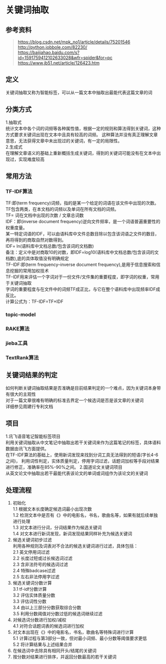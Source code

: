 # 关键词抽取

## 参考资料
> https://blog.csdn.net/mpk_no1/article/details/75201546  
> http://python.jobbole.com/82230/  
> https://baijiahao.baidu.com/s?id=1591759412102633028&wfr=spider&for=pc  
> https://www.jb51.net/article/126423.htm

## 定义
关键词抽取又称为智能标签，可以从一篇文本中抽取出最能代表这篇文章的词  

## 分类方式
1.抽取式  
统计文本中各个词的词频等各种属性值，根据一定的规则和算法得到关键词，这种方式要求关键词出现在文本中且具有较高的词频。
这种算法并没有真正理解文章意思，无法获得文章中未出现过的关键词，有一定的局限性。  
2.生成式  
在理解文章语义的基础上重新概括生成关键词，得到的关键词可能没有在文本中出现过，实现难度较高  

## 常用方法

### TF-IDF算法
TF:即(term frequency)词频，指的是某一个给定的词语在该文件中出现的次数。  
TF包含两类，在本文档的词频以及单词在所有文档的词频。  
TF= 词在文档中出现的次数 / 文章总词数  
IDF：即(inverse document frequency)逆向文件频率，是一个词语普遍重要性的权重度量。  
某一特定词语的IDF，可以由语料库中文件总数目除以包含该词语之文件的数目，再将得到的商取自然对数得到。  
IDF= ln(语料库中文档总数/包含该词的文档数)  
备注：定义中是对商取10的对数，即IDF=log10(语料库中文档总数/包含该词的文档数),底的具体取值没有明确规定  
TF-IDF:即(term frequency–inverse document frequency),是用于信息搜索和信息挖掘的常用加权技术  
TF-IDF用来评估一个字词对于一份文件/文件集的重要程度，即字词的权重，常用于关键词抽取  
字词的重要程度与在文件中的词频TF成正比，与它在整个语料库中出现频率IDF成反比。  
计算公式为：TF-IDF=TF×IDF  

### topic-model

### RAKE算法

### jieba工具

### TextRank算法

## 关键词结果的判定
如何判断关键词抽取结果是否准确是目前结果判定的一个难点，因为关键词本身带有很大的主观性  
对于一篇文章很难有明确的标准去界定一个候选词是否是该文章的关键词  
详细参见周建行专利文档  

## 项目
1.讯飞语音笔记智能标签项目  
利用关键词抽取从中文笔记中抽取出若干关键词来作为这篇笔记的标签，具体语料数据由讯飞方面提供。  
在TF-IDF算法的基础上，使用新词发现来找到分词工具无法得到的短语(字长4-6之间)，
利用词性判定，实体质量判定，停用字词过滤，话题词加权等手段对结果进行修正，准确率在85%-90%之间。
2.国道论文关键词项目  
从英文论文中抽取出若干最能代表该论文的单词或词组作为该论文的关键词  

## 处理流程
1. 初始化  
1.1 根据文本长度确定候选词最小出现次数  
1.2 检测文本中是否有《》中的电影名，书名，歌曲名等，如果有就后续单独进行处理  
1.3 对文本进行分词，分词结果作为候选关键词  
1.4 对文本进行新词发现，新词发现结果同样补充为候选关键词  
2. 候选关键词初步过滤  
利用各种规则及词表对不合法的候选关键词进行过滤，具体包括：  
2.1 英文停用词过滤  
2.2 长度过短或过长候选词过滤  
2.3 含非法符号的候选词过滤  
2.4 特殊badcase过滤  
2.5 左右非法停用字过滤  
3. 候选关键词分数计算  
3.1 tf-idf分数计算  
3.2 评估实体质量分数  
3.3 评估词性分数  
3.4 由以上三部分分数获取综合分数  
3.5 利用分数阈值对分数过低的候选词继续过滤  
4. 对候选词分数进行加权/减权  
4.1 对符合话题词表的候选词进行加权  
5. 对文本出现在《》中的电影名，书名，歌曲名等特殊词进行计算  
5.1 计算过程与第3部分一致，但对最小词频、最小分数等阈值要求更低  
5.2 将计算结果与上述结果合并  
6. 在候选词中去除具有相同开头/结尾的关键词  
7. 按分数对结果进行排序，并返回分数最高的若干关键词  
